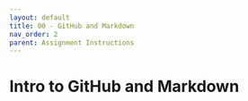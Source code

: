 ```yaml
---
layout: default
title: 00 - GitHub and Markdown
nav_order: 2
parent: Assignment Instructions
---
```


# Intro to GitHub and Markdown
